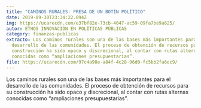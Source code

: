 ```yaml
---
title: "CAMINOS RURALES: PRESA DE UN BOTÍN POLÍTICO"
date: 2019-09-30T23:34:22.094Z
img: https://ucarecdn.com/e37bf82e-73cb-4047-ac59-09fa7be9a625/
autor: ETHOS INNOVACIÓN EN POLÍTICAS PÚBLICAS
category: finanzas-publicas
extracto: Los caminos rurales son una de las bases más importantes para el
  desarrollo de las comunidades. El proceso de obtención de recursos para su
  construcción ha sido opaco y discrecional, al contar con rutas alternas
  conocidas como “ampliaciones presupuestarias”.
file: https://ucarecdn.com/97c4a98e-a84f-4c28-96d0-fc5bb2fa6ec9/
---
```

<!--StartFragment-->

Los caminos rurales son una de las bases más importantes para el desarrollo de las comunidades. El proceso de obtención de recursos para su construcción ha sido opaco y discrecional, al contar con rutas alternas conocidas como “ampliaciones presupuestarias”.

<!--EndFragment-->
